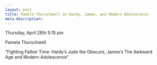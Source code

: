 ```yaml
--- 
layout: post
title: Pamela Thurschwell on Hardy, James, and Modern Adolescence
meta-description: 
--- 
```


Thursday, April 28th 5:15 pm 

Pamela Thurschwell

“Fighting Father Time: Hardy’s Jude the Obscure, James’s The Awkward Age and Modern Adolescence”